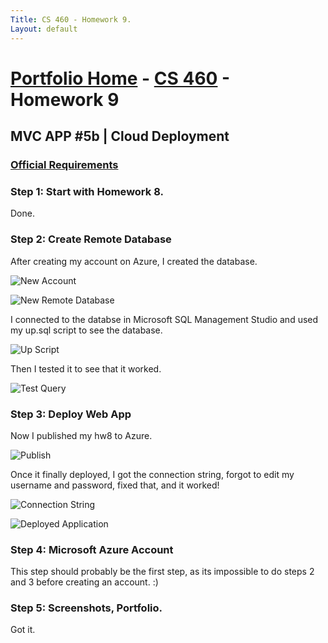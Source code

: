 ```yaml
---
Title: CS 460 - Homework 9.
Layout: default
---
```

# [Portfolio Home](https://mgeorgebrown89.github.io/CS-Portfolio) - [CS 460](https://mgeorgebrown89.github.io/CS-Portfolio/CS-460) - Homework 9
## MVC APP #5b | Cloud Deployment
### [Official Requirements](http://www.wou.edu/~morses/classes/cs46x/assignments/HW9.html) 

### Step 1: Start with Homework 8.

Done.

### Step 2: Create Remote Database

After creating my account on Azure, I created the database. 

![New Account](https://mgeorgebrown89.github.io/CS-Portfolio/CS-460/hw9/newAccount.PNG)

![New Remote Database](https://mgeorgebrown89.github.io/CS-Portfolio/CS-460/hw9/newDatabase.PNG)

I connected to the databse in Microsoft SQL Management Studio and used my up.sql script to see the database. 

![Up Script](https://mgeorgebrown89.github.io/CS-Portfolio/CS-460/hw9/newAccount.PNG)

Then I tested it to see that it worked. 

![Test Query](https://mgeorgebrown89.github.io/CS-Portfolio/CS-460/hw9/testQuery.PNG)

### Step 3: Deploy Web App

Now I published my hw8 to Azure. 

![Publish](https://mgeorgebrown89.github.io/CS-Portfolio/CS-460/hw9/publish.PNG)

Once it finally deployed, I got the connection string, forgot to edit my username and password, fixed that, and it worked!

![Connection String](https://mgeorgebrown89.github.io/CS-Portfolio/CS-460/hw9/connectionString.PNG)

![Deployed Application](https://mgeorgebrown89.github.io/CS-Portfolio/CS-460/hw9/deployedApp.PNG)


### Step 4: Microsoft Azure Account

This step should probably be the first step, as its impossible to do steps 2 and 3 before creating an account. :)

### Step 5: Screenshots, Portfolio. 

Got it.